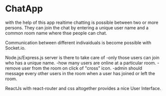 # ChatApp
with the help of this app realtime chatting is possible between two or more persons.
They can join the chat by entering a unique user name and a common room name where thse people can chat.

Communication between different indivaiduals is become possible with Socket.io.

Node.js/Express.js server is there to take care of
-only those users can join who has a unique name.
-how many users are online at a particular room.
-remove user from the room on click of "cross" icon.
-admin should message every other users in the room when a user has joined or left the room.

ReactJs with react-router and css altogether provides a nice User Interface.
